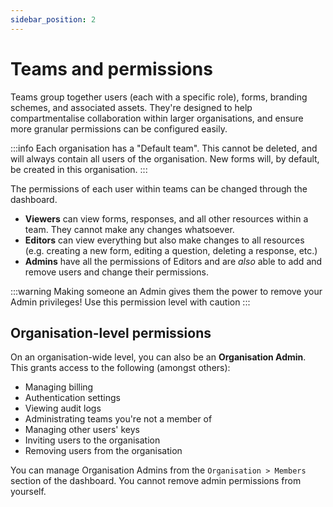 ```yaml
---
sidebar_position: 2
---
```


# Teams and permissions

Teams group together users (each with a specific role), forms, branding schemes, and associated assets. They're designed to help compartmentalise collaboration within larger organisations, and ensure more granular permissions can be configured easily.

:::info
Each organisation has a "Default team". This cannot be deleted, and will always contain all users of the organisation. New forms will, by default, be created in this organisation.
:::

The permissions of each user within teams can be changed through the dashboard.

- **Viewers** can view forms, responses, and all other resources within a team. They cannot make any changes whatsoever.
- **Editors** can view everything but also make changes to all resources (e.g. creating a new form, editing a question, deleting a response, etc.)
- **Admins** have all the permissions of Editors and are _also_ able to add and remove users and change their permissions.

:::warning
Making someone an Admin gives them the power to remove your Admin privileges! Use this permission level with caution
:::

## Organisation-level permissions
On an organisation-wide level, you can also be an **Organisation Admin**. This grants access to the following (amongst others):

- Managing billing
- Authentication settings
- Viewing audit logs
- Administrating teams you're not a member of
- Managing other users' keys
- Inviting users to the organisation
- Removing users from the organisation

You can manage Organisation Admins from the `Organisation > Members` section of the dashboard. You cannot remove admin permissions from yourself.
